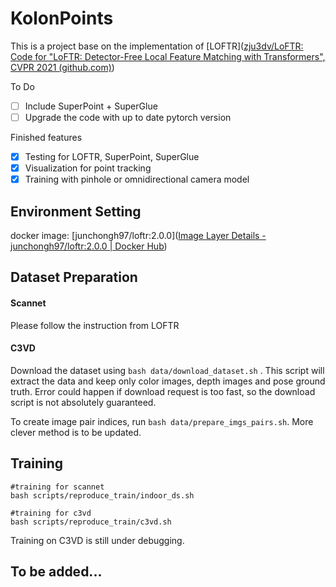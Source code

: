# KolonPoints

This is a project base on the implementation of [LOFTR]([zju3dv/LoFTR: Code for "LoFTR: Detector-Free Local Feature Matching with Transformers", CVPR 2021 (github.com)](https://github.com/zju3dv/LoFTR))


To Do

- [ ] Include SuperPoint + SuperGlue
- [ ] Upgrade the code with up to date pytorch version

Finished features

- [X] Testing for LOFTR, SuperPoint, SuperGlue
- [X] Visualization for point tracking
- [X] Training with pinhole or omnidirectional camera model

## Environment Setting
docker image: [junchongh97/loftr:2.0.0]([Image Layer Details - junchongh97/loftr:2.0.0 | Docker Hub](https://hub.docker.com/layers/junchongh97/loftr/2.0.0/images/sha256-813f4eb2dddd00656494b9c9f3f19008630aa0d4f07b3cb9b4d5dc7e2f01b833?context=repo))

## Dataset Preparation

#### Scannet

Please follow the instruction from LOFTR

#### C3VD

Download the dataset using `bash data/download_dataset.sh` . This script will extract the data and keep only color images, depth images and pose ground truth. Error could happen if download request is too fast, so the download script is not absolutely guaranteed.

To create image pair indices, run `bash data/prepare_imgs_pairs.sh`. More clever method is to be updated.

## Training

```
#training for scannet
bash scripts/reproduce_train/indoor_ds.sh

#training for c3vd
bash scripts/reproduce_train/c3vd.sh
```

Training on C3VD is still under debugging.

## To be added...







